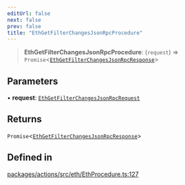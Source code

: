 ```yaml
---
editUrl: false
next: false
prev: false
title: "EthGetFilterChangesJsonRpcProcedure"
---
```


> **EthGetFilterChangesJsonRpcProcedure**: (`request`) => `Promise`\<[`EthGetFilterChangesJsonRpcResponse`](/reference/tevm/actions/type-aliases/ethgetfilterchangesjsonrpcresponse/)\>

## Parameters

• **request**: [`EthGetFilterChangesJsonRpcRequest`](/reference/tevm/actions/type-aliases/ethgetfilterchangesjsonrpcrequest/)

## Returns

`Promise`\<[`EthGetFilterChangesJsonRpcResponse`](/reference/tevm/actions/type-aliases/ethgetfilterchangesjsonrpcresponse/)\>

## Defined in

[packages/actions/src/eth/EthProcedure.ts:127](https://github.com/evmts/tevm-monorepo/blob/main/packages/actions/src/eth/EthProcedure.ts#L127)
